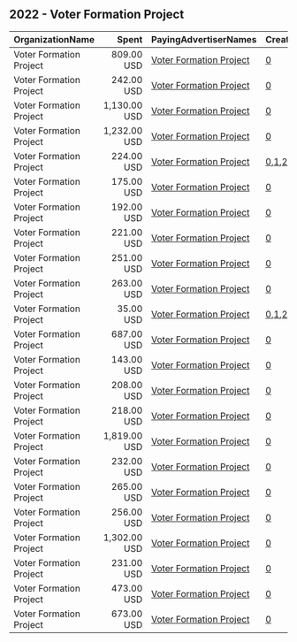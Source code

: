 ## 2022 - Voter Formation Project 
|OrganizationName|Spent|PayingAdvertiserNames|CreativeUrls|Impressions|Genders|AgeBrackets|CountryCodes|BillingAddresses|CandidateBallotInformation|
|:---|---:|:---|:---|---:|:---|:---|:---|:---|:---|
|Voter Formation Project|809.00 USD|[Voter Formation Project](2022/Voter_Formation_Project.md)|[0](https://www.snap.com/political-ads/asset/bd1c6058906dbad62d984c841cb96e97c54f6e77ed7f9d268a29c1d7e9b9a1d5?mediaType=mp4)|54,059||18+||"712 H St NE PMB 41,Washington,20002,US"||
|Voter Formation Project|242.00 USD|[Voter Formation Project](2022/Voter_Formation_Project.md)|[0](https://www.snap.com/political-ads/asset/6552affc700595291df6eb303ea65d64ea4718daca703c72abad5702064d77e4?mediaType=png)|69,536||18+||"712 H St NE PMB 41,Washington,20002,US"||
|Voter Formation Project|1,130.00 USD|[Voter Formation Project](2022/Voter_Formation_Project.md)|[0](https://www.snap.com/political-ads/asset/d89cf4f88074c733342d2d336b2751594f093efe4b1228b1dc08919888e8c23e?mediaType=mp4)|90,280||18+||"712 H St NE PMB 41,Washington,20002,US"||
|Voter Formation Project|1,232.00 USD|[Voter Formation Project](2022/Voter_Formation_Project.md)|[0](https://www.snap.com/political-ads/asset/8159dda59f0c7df544c87eed7b5e03b296f830b68371266b2d4c99e629afdd07?mediaType=mp4)|98,163||18+||"712 H St NE PMB 41,Washington,20002,US"||
|Voter Formation Project|224.00 USD|[Voter Formation Project](2022/Voter_Formation_Project.md)|[0](https://www.snap.com/political-ads/asset/2f409b7b69b3752289a75c50a7fdad0fcfe2668ce758839da0317599f27c3e90?mediaType=png),[1](https://www.snap.com/political-ads/asset/70100288ec9921fb33956a9bdbe11cee2c2bc566239a229cf3060ac1bb6da2af?mediaType=png),[2](https://www.snap.com/political-ads/asset/de92b19aa6dd7a843a2c4c45c1262512738b29d452733685cdf4e18cba2746f9?mediaType=png),[3](https://www.snap.com/political-ads/asset/934f089b74739a7d30ea9c7211e83c2312e6c6be5c473fb7b0979f6dfb4e84f0?mediaType=png)|38,489||18+||"712 H St NE PMB 41,Washington,20002,US"||
|Voter Formation Project|175.00 USD|[Voter Formation Project](2022/Voter_Formation_Project.md)|[0](https://www.snap.com/political-ads/asset/5f5e21cd2b84ecb2df4cf7c1385e8c669534991cad5a0bd7ca51c942f55cc833?mediaType=png)|43,508||18+||"712 H St NE PMB 41,Washington,20002,US"||
|Voter Formation Project|192.00 USD|[Voter Formation Project](2022/Voter_Formation_Project.md)|[0](https://www.snap.com/political-ads/asset/93fd4aad3e9984ee31376dfcef5e3b9a25d19fee5c14cdeb6a4333422530882c?mediaType=png)|47,485||18+||"712 H St NE PMB 41,Washington,20002,US"||
|Voter Formation Project|221.00 USD|[Voter Formation Project](2022/Voter_Formation_Project.md)|[0](https://www.snap.com/political-ads/asset/7b119a7ac98fae7404e1c3bde14ca81ed6bbdc250bea1ff39da6ee93435c3365?mediaType=png)|63,306||18+||"712 H St NE PMB 41,Washington,20002,US"||
|Voter Formation Project|251.00 USD|[Voter Formation Project](2022/Voter_Formation_Project.md)|[0](https://www.snap.com/political-ads/asset/4b2f462269365087e1825f506fe28c1d785e410580faf5d357a4067f83ac6608?mediaType=png)|72,014||18+||"712 H St NE PMB 41,Washington,20002,US"||
|Voter Formation Project|263.00 USD|[Voter Formation Project](2022/Voter_Formation_Project.md)|[0](https://www.snap.com/political-ads/asset/cdae8d89f8d5b22aadf358894b780d445f826b2d77b29549f71f10a15d401ae0?mediaType=png)|75,451||18+||"712 H St NE PMB 41,Washington,20002,US"||
|Voter Formation Project|35.00 USD|[Voter Formation Project](2022/Voter_Formation_Project.md)|[0](https://www.snap.com/political-ads/asset/6a99c1b5fafcb9ad238e04552c4a27bdae6387899e9b918ced036d6cca32f3f0?mediaType=png),[1](https://www.snap.com/political-ads/asset/084b3ccac509fceb0d2b17e3edfd1192bf9ee02b37f1f7c798b310bc547534dd?mediaType=png),[2](https://www.snap.com/political-ads/asset/fd223cae110570e8ab158a36caff2c3241e7097ede8740ad1718b9c59ae07134?mediaType=png),[3](https://www.snap.com/political-ads/asset/652845d4a4b1099d699cec3023a93483ad7510f532d19460462c07926d8e2ca0?mediaType=png)|6,416||18+||"712 H St NE PMB 41,Washington,20002,US"||
|Voter Formation Project|687.00 USD|[Voter Formation Project](2022/Voter_Formation_Project.md)|[0](https://www.snap.com/political-ads/asset/22643e3a22e3a3c4d544dd9e4b6c1a03788f30411a3096e24f293d4ef9f745db?mediaType=mp4)|54,625||18+||"712 H St NE PMB 41,Washington,20002,US"||
|Voter Formation Project|143.00 USD|[Voter Formation Project](2022/Voter_Formation_Project.md)|[0](https://www.snap.com/political-ads/asset/9d3cce80bc4c09636d6f70473668551fde29ae93bc20d0014192abe1a0f1e08a?mediaType=mp4)|35,511||18+||"712 H St NE PMB 41,Washington,20002,US"||
|Voter Formation Project|208.00 USD|[Voter Formation Project](2022/Voter_Formation_Project.md)|[0](https://www.snap.com/political-ads/asset/b1a922e5b6bd73c878d3cda7e2d6146fd2c8e31d8af21ae313909f2f21fdadb0?mediaType=mp4)|51,442||18+||"712 H St NE PMB 41,Washington,20002,US"||
|Voter Formation Project|218.00 USD|[Voter Formation Project](2022/Voter_Formation_Project.md)|[0](https://www.snap.com/political-ads/asset/f1425f3864ee834818668dcce708d7ed43a9498ac3b6f8f8ec90b6985ce84fbf?mediaType=png)|62,577||18+||"712 H St NE PMB 41,Washington,20002,US"||
|Voter Formation Project|1,819.00 USD|[Voter Formation Project](2022/Voter_Formation_Project.md)|[0](https://www.snap.com/political-ads/asset/75f107c52592ad2e4c479c376a04b3245e60fd06ac907e7216291eb1cca9b3ca?mediaType=mp4)|147,612||18+||"712 H St NE PMB 41,Washington,20002,US"||
|Voter Formation Project|232.00 USD|[Voter Formation Project](2022/Voter_Formation_Project.md)|[0](https://www.snap.com/political-ads/asset/0bf9f45eae982f903500871fc811f54ebb1ed71cca996306ed27f4125947d046?mediaType=png)|66,527||18+||"712 H St NE PMB 41,Washington,20002,US"||
|Voter Formation Project|265.00 USD|[Voter Formation Project](2022/Voter_Formation_Project.md)|[0](https://www.snap.com/political-ads/asset/b227f9208a271da0473f1917a990e4025a5d5b5a6dd38a51eaf41e882d46c48f?mediaType=png)|75,833||18+||"712 H St NE PMB 41,Washington,20002,US"||
|Voter Formation Project|256.00 USD|[Voter Formation Project](2022/Voter_Formation_Project.md)|[0](https://www.snap.com/political-ads/asset/7bccb9d8e382b86f1e600cb8d8d02c1255a41a80fa2d0223dab6bd907e822ec9?mediaType=png)|63,225||18+||"712 H St NE PMB 41,Washington,20002,US"||
|Voter Formation Project|1,302.00 USD|[Voter Formation Project](2022/Voter_Formation_Project.md)|[0](https://www.snap.com/political-ads/asset/fa5dca5d505b84eb4587ddf4ca179f423986ecb785563de904ebe463aba31cea?mediaType=mp4)|89,908||18+||"712 H St NE PMB 41,Washington,20002,US"||
|Voter Formation Project|231.00 USD|[Voter Formation Project](2022/Voter_Formation_Project.md)|[0](https://www.snap.com/political-ads/asset/5ad1cacaeaba2f94d1a76654518b75cfc90daedf8c0b150be697fdb715e44652?mediaType=png)|66,181||18+||"712 H St NE PMB 41,Washington,20002,US"||
|Voter Formation Project|473.00 USD|[Voter Formation Project](2022/Voter_Formation_Project.md)|[0](https://www.snap.com/political-ads/asset/01a34f0c6563c17f84a61668c0b9bd3866d2de42eaca2539d41cddc1463e7d20?mediaType=mp4)|36,316||18+||"712 H St NE PMB 41,Washington,20002,US"||
|Voter Formation Project|673.00 USD|[Voter Formation Project](2022/Voter_Formation_Project.md)|[0](https://www.snap.com/political-ads/asset/be36238eba3b1f9324793451d3647bcce4714b94d42c47110dff410c3de9fe80?mediaType=mp4)|51,579||18+||"712 H St NE PMB 41,Washington,20002,US"||
